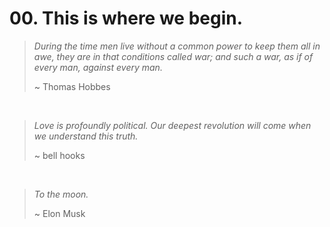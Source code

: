 # 00. This is where we begin.

> _During the time men live without a common power to keep them all in awe, they are in that conditions called war; and such a war, as if of every man, against every man._
> 
> ~ Thomas Hobbes

&nbsp;

> _Love is profoundly political. Our deepest revolution will come when we understand this truth._
> 
> ~ bell hooks

&nbsp;

> _To the moon._
> 
> ~ Elon Musk